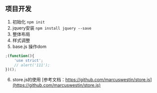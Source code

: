 ## 项目开发

1. 初始化 `npm init`
2. jquery安装 `npm install jquery --save`
3. 整体布局
4. 样式调整
5. base.js 操作dom
```js
;(function(){
    'use strict';
    // alert('111');
})();
```
6. store.js的使用
[参考文档：https://github.com/marcuswestin/store.js](https://github.com/marcuswestin/store.js)